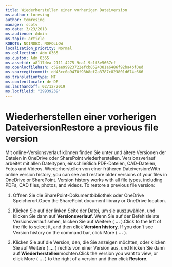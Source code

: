 ```yaml
---
title: Wiederherstellen einer vorherigen Dateiversion
ms.author: toresing
author: tomresing
manager: scotv
ms.date: 3/23/2018
ms.audience: Admin
ms.topic: article
ROBOTS: NOINDEX, NOFOLLOW
localization_priority: Normal
ms.collection: Adm_O365
ms.custom: Adm_O365
ms.assetid: a8117dea-2111-4275-9ca1-9c1f3e5667cf
ms.openlocfilehash: c59ee99923722efcb8524381a6486f92ba4bf0ed
ms.sourcegitcommit: dd43cc0a9470f98b8ef2a3787c823801d674c666
ms.translationtype: MT
ms.contentlocale: de-DE
ms.lasthandoff: 02/12/2019
ms.locfileid: "29939239"
---
```

# <a name="restore-a-previous-file-version"></a><span data-ttu-id="74510-102">Wiederherstellen einer vorherigen Dateiversion</span><span class="sxs-lookup"><span data-stu-id="74510-102">Restore a previous file version</span></span>

<span data-ttu-id="74510-p101">Mit online-Versionsverlauf können finden Sie unter und ältere Versionen der Dateien in OneDrive oder SharePoint wiederherstellen. Versionsverlauf arbeitet mit allen Dateitypen, einschließlich PDF-Dateien, CAD-Dateien, Fotos und Videos. Wiederherstellen von einer früheren Dateiversion:</span><span class="sxs-lookup"><span data-stu-id="74510-p101">With online version history, you can see and restore older versions of your files in OneDrive or SharePoint. Version history works with all file types, including PDFs, CAD files, photos, and videos. To restore a previous file version:</span></span>
  
1. <span data-ttu-id="74510-106">Öffnen Sie die SharePoint-Dokumentbibliothek oder OneDrive Speicherort.</span><span class="sxs-lookup"><span data-stu-id="74510-106">Open the SharePoint document library or OneDrive location.</span></span>
    
2. <span data-ttu-id="74510-p102">Klicken Sie auf der linken Seite der Datei, um sie auszuwählen, und klicken Sie dann auf **Versionsverlauf**. Wenn Sie auf der Befehlsleiste Versionsverlauf sehen, klicken Sie auf Weitere ( **...** ).</span><span class="sxs-lookup"><span data-stu-id="74510-p102">Click to the left of the file to select it, and then click **Version history**. If you don't see Version history on the command bar, click More ( **...** ).</span></span> 
    
3. <span data-ttu-id="74510-109">Klicken Sie auf die Version, den, die Sie anzeigen möchten, oder klicken Sie auf Weitere ( **...** ) rechts von einer Version aus, und klicken Sie dann auf **Wiederherstellen**möchten.</span><span class="sxs-lookup"><span data-stu-id="74510-109">Click the version you want to view, or click More ( **...** ) to the right of a version and then click **Restore**.</span></span>
    

